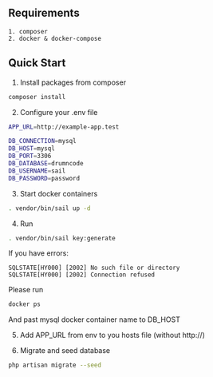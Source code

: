 ## Requirements
```
1. composer
2. docker & docker-compose
```
## Quick Start
1. Install packages from composer
```bash
composer install
```

2. Configure your .env file
```bash
APP_URL=http://example-app.test

DB_CONNECTION=mysql
DB_HOST=mysql
DB_PORT=3306
DB_DATABASE=drumncode
DB_USERNAME=sail
DB_PASSWORD=password
```

3. Start docker containers
```bash
. vendor/bin/sail up -d
```
4. Run
```bash
. vendor/bin/sail key:generate
```

If you have errors:
```
SQLSTATE[HY000] [2002] No such file or directory
SQLSTATE[HY000] [2002] Connection refused
```
Please run
```bash
docker ps
```
And past mysql docker container name to DB_HOST

5. Add APP_URL from env to you hosts file (without http://)

7. Migrate and seed database
```bash
php artisan migrate --seed
```
